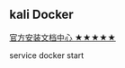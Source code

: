 ## kali Docker

[官方安装文档中心 ★★★★★][1]

service docker start










[1]:	https://docs.docker.com/engine/installation/linux/debian/